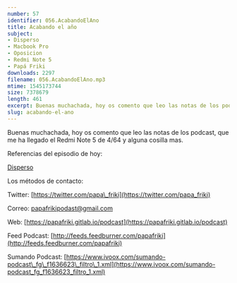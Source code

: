 ```yaml
---
number: 57
identifier: 056.AcabandoElAno
title: Acabando el año
subject:
- Disperso
- Macbook Pro
- Oposicion
- Redmi Note 5
- Papá Friki
downloads: 2297
filename: 056.AcabandoElAno.mp3
mtime: 1545173744
size: 7378679
length: 461
excerpt: Buenas muchachada, hoy os comento que leo las notas de los podcast, que me ha llegado el Redmi Note 5 de 4/64 y alguna cosilla mas.
slug: acabando-el-ano
---
```

Buenas muchachada, hoy os comento que leo las notas de los podcast, que me ha llegado el Redmi Note 5 de 4/64 y alguna cosilla mas.

Referencias del episodio de hoy:  

[Disperso](https://www.ivoox.com/p_sq_f1305139_1.html)  

Los métodos de contacto:  

Twitter: [https://twitter.com/papa\_friki](https://twitter.com/papa_friki)

Correo: [papafrikipodast@gmail.com](https://archive.org/details/papafrikipodast@gmail.com)

Web: [https://papafriki.gitlab.io/podcast](https://papafriki.gitlab.io/podcast)

Feed Podcast: [http://feeds.feedburner.com/papafriki](http://feeds.feedburner.com/papafriki)

Sumando Podcast: [https://www.ivoox.com/sumando-podcast\_fg\_f1636623\_filtro\_1.xml](https://www.ivoox.com/sumando-podcast_fg_f1636623_filtro_1.xml)